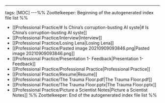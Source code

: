 ---
tags: [MOC]
---%% Zoottelkeeper: Beginning of the autogenerated index file list  %%
- [[Professional Practice/# Is China’s corruption-busting AI syste|# Is China’s corruption-busting AI syste]]
- [[Professional Practice/Interview|Interview]]
- [[Professional Practice/Losing Lena|Losing Lena]]
- [[Professional Practice/Pasted image 20210909093846.png|Pasted image 20210909093846.png]]
- [[Professional Practice/Presentation 1- Feedback|Presentation 1- Feedback]]
- [[Professional Practice/Professional Practice|Professional Practice]]
- [[Professional Practice/Resume|Resume]]
- [[Professional Practice/The Trauma Floor.pdf|The Trauma Floor.pdf]]
- [[Professional Practice/The Trauma Floor.pptx|The Trauma Floor.pptx]]
- [[Professional Practice/Picture a Scientist Notes|Picture a Scientist Notes]]
%% Zoottelkeeper: End of the autogenerated index file list  %%
